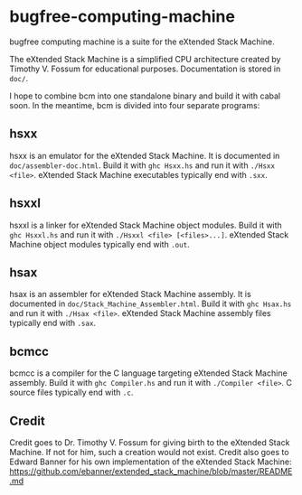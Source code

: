 bugfree-computing-machine
=========================

bugfree computing machine is a suite for the eXtended Stack Machine. 

The eXtended Stack Machine is a simplified CPU architecture created by Timothy 
V. Fossum for educational purposes. Documentation is stored in `doc/`. 

I hope to combine bcm into one standalone binary and build it with cabal soon.
In the meantime, bcm is divided into four separate programs: 

hsxx
----

hsxx is an emulator for the eXtended Stack Machine. It is documented in 
`doc/assembler-doc.html`. Build it with `ghc Hsxx.hs` and run it with 
`./Hsxx <file>`. eXtended Stack Machine executables typically end with `.sxx`.

hsxxl
-----

hsxxl is a linker for eXtended Stack Machine object modules. Build it with 
`ghc Hsxxl.hs` and run it with `./Hsxxl <file> [<files>...]`. eXtended Stack 
Machine object modules typically end with `.out`.

hsax
----

hsax is an assembler for eXtended Stack Machine assembly. It is documented in 
`doc/Stack_Machine_Assembler.html`. Build it with `ghc Hsax.hs` and run it with 
`./Hsax <file>`. eXtended Stack Machine assembly files typically end with 
`.sax`.

bcmcc
-----

bcmcc is a compiler for the C language targeting eXtended Stack Machine 
assembly. Build it with `ghc Compiler.hs` and run it with `./Compiler <file>`.
C source files typically end with `.c`. 

Credit
------

Credit goes to Dr. Timothy V. Fossum for giving birth to the eXtended Stack
Machine. If not for him, such a creation would not exist. Credit also goes to
Edward Banner for his own implementation of the eXtended Stack Machine: 
https://github.com/ebanner/extended_stack_machine/blob/master/README.md

